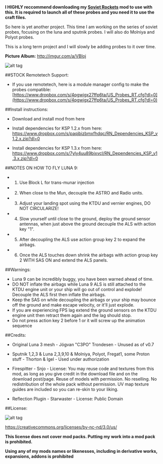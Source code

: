 **I HIGHLY reccommend downloading my [Soviet Rockets](https://github.com/KSP-RO/SovietRockets) mod to use with this. It is required to launch all of these probes and you need it to use the craft files.**

So here is yet another project. This time I am working on the series of soviet probes, focusing on the luna and sputnik probes. I will also do Molniya and Polyot probes.

This is a long term project and I will slowly be adding probes to it over time.

**Picture Album:** http://imgur.com/a/VBIoj

![alt tag](http://i.imgur.com/J8KtVFF.png)

##STOCK Remotetech Support:
* If you use remotetech, here is a module manager config to make the probes compatible: [https://www.dropbox.com/s/4pgwigx27ffp6ta/US_Probes_RT.cfg?dl=0](https://www.dropbox.com/s/4pgwigx27ffp6ta/US_Probes_RT.cfg?dl=0)

##Install instructions:
* Download and install mod from here

* Install dependencies for KSP 1.2.x from here: https://www.dropbox.com/s/paqjbizbmxfhdqc/RN_Dependencies_KSP_v1.2.x.zip?dl=0
* Install dependencies for KSP 1.3.x from here: https://www.dropbox.com/s/7yly4uu89bixvcl/RN_Dependencies_KSP_v1.3.x.zip?dl=0

##NOTES ON HOW TO FLY LUNA 9:
* 1) Use Block L for trans-munar injection
* 2) When close to the Mun, decouple the ASTRO and Radio units.
* 3) Adjust your landing spot using the KTDU and vernier engines, DO NOT CIRCULARIZE!
* 4)  Slow yourself until close to the ground, deploy the ground sensor antennas, when just above the ground decouple the ALS with action key "1".
* 5) After decoupling the ALS use action group key 2 to expand the airbags.
* 6) Once the ALS touches down shrink the airbags with action group key 2 WITH SAS ON and extend the ALS panels.

##Warnings:

* Luna 9 can be incredibly buggy, you have been warned ahead of time.
* DO NOT inflate the airbags while Luna 9 ALS is still attached to the KTDU engine unit or your ship will go out of control and explode! Decouple the ALS first then inflate the airbags.
* Keep the SAS on while decoupling the airbags or your ship may bounce off the ground and make escape velocity, or it'll just explode.
* If you are experiencing FPS lag extend the ground sensors on the KTDU engine unit then retract them again and the lag should stop.
* Do not press action key 2 before 1 or it will screw up the animation sequence

##Credits:

* Original Luna 3 mesh - Jógvan "C3PO" Trondesen - Unused as of v0.7

* Sputnik 1,2,3 & Luna 2,3,9,10 & Molniya, Polyot, Fregat1, some Proton stuff - Thorton & Igel - Used under authorization

* Firespitter - Snjo - License:
You may reuse code and textures from this mod, as long as you give credit in the download file and on the download post/page. Reuse of models with permission. No reselling. No redistribution of the whole pack without permission.
UV map texture guides are included so you can re-skin to your liking.

* Reflection Plugin - Starwaster - License: Public Domain

##License:

![alt tag](https://licensebuttons.net/l/by-nc-nd/3.0/88x31.png)

https://creativecommons.org/licenses/by-nc-nd/3.0/us/


**This license does not cover mod packs. Putting my work into a mod pack is prohibited.**

**Using any of my mods names or likenesses, including in derivative works, expansions, addons is prohibited**
